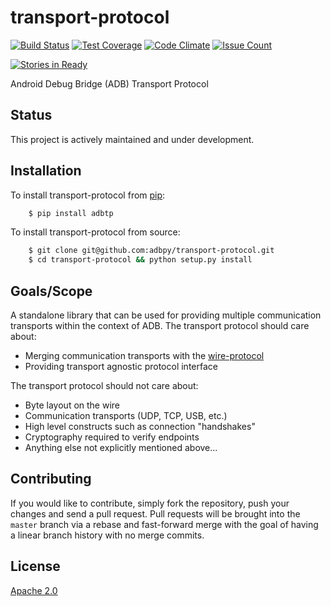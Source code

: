 # transport-protocol

[![Build Status](https://travis-ci.org/adbpy/transport-protocol.svg?branch=master)](https://travis-ci.org/adbpy/transport-protocol)
[![Test Coverage](https://codeclimate.com/github/adbpy/transport-protocol/badges/coverage.svg)](https://codeclimate.com/github/adbpy/transport-protocol/coverage)
[![Code Climate](https://codeclimate.com/github/adbpy/transport-protocol/badges/gpa.svg)](https://codeclimate.com/github/adbpy/transport-protocol)
[![Issue Count](https://codeclimate.com/github/adbpy/transport-protocol/badges/issue_count.svg)](https://codeclimate.com/github/adbpy/transport-protocol)

[![Stories in Ready](https://badge.waffle.io/adbpy/transport-protocol.svg?label=ready&title=Ready)](http://waffle.io/adbpy/transport-protocol)

Android Debug Bridge (ADB) Transport Protocol

## Status

This project is actively maintained and under development.

## Installation

To install transport-protocol from [pip](https://pypi.python.org/pypi/pip):
```bash
    $ pip install adbtp
```

To install transport-protocol from source:
```bash
    $ git clone git@github.com:adbpy/transport-protocol.git
    $ cd transport-protocol && python setup.py install
```

## Goals/Scope

A standalone library that can be used for providing multiple communication transports within the context of ADB.
The transport protocol should care about:

* Merging communication transports with the [wire-protocol](https://github.com/adbpy/wire-protocol)
* Providing transport agnostic protocol interface

The transport protocol should not care about:

* Byte layout on the wire
* Communication transports (UDP, TCP, USB, etc.)
* High level constructs such as connection "handshakes"
* Cryptography required to verify endpoints
* Anything else not explicitly mentioned above...

## Contributing

If you would like to contribute, simply fork the repository, push your changes and send a pull request.
Pull requests will be brought into the `master` branch via a rebase and fast-forward merge with the goal of having a linear branch history with no merge commits.

## License

[Apache 2.0](LICENSE)
